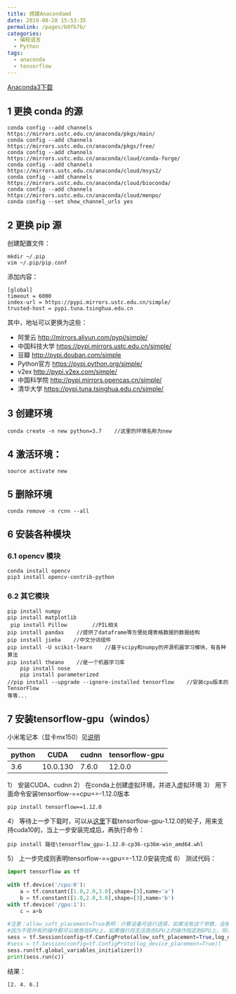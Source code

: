 ```yaml
---
title: 搭建Anacondamd
date: 2019-08-28 15:53:35
permalink: /pages/b9fb7b/
categories: 
  - 编程语言
  - Python
tags: 
  - anaconda
  - tensorflow
---
```


[Anaconda3下载](https://mirrors.tuna.tsinghua.edu.cn/anaconda/archive/)

## 1 更换 conda 的源
```shell
conda config --add channels https://mirrors.ustc.edu.cn/anaconda/pkgs/main/
conda config --add channels https://mirrors.ustc.edu.cn/anaconda/pkgs/free/
conda config --add channels https://mirrors.ustc.edu.cn/anaconda/cloud/conda-forge/
conda config --add channels https://mirrors.ustc.edu.cn/anaconda/cloud/msys2/
conda config --add channels https://mirrors.ustc.edu.cn/anaconda/cloud/bioconda/
conda config --add channels https://mirrors.ustc.edu.cn/anaconda/cloud/menpo/
conda config --set show_channel_urls yes
```

## 2 更换 pip 源
创建配置文件：
```shell
mkdir ~/.pip
vim ~/.pip/pip.conf
```
添加内容：
```shell
[global]
timeout = 6000
index-url = https://pypi.mirrors.ustc.edu.cn/simple/
trusted-host = pypi.tuna.tsinghua.edu.cn
```
其中，地址可以更换为这些：

- 阿里云 http://mirrors.aliyun.com/pypi/simple/
- 中国科技大学 https://pypi.mirrors.ustc.edu.cn/simple/
- 豆瓣 http://pypi.douban.com/simple
- Python官方 https://pypi.python.org/simple/
- v2ex http://pypi.v2ex.com/simple/
- 中国科学院 http://pypi.mirrors.opencas.cn/simple/
- 清华大学 https://pypi.tuna.tsinghua.edu.cn/simple/


## 3 创建环境
```shell
conda create -n new python=3.7    //这里的环境名称为new
```
## 4 激活环境：
```shell
source activate new
```
## 5 删除环境
```shell
conda remove -n rcnn --all
```

## 6 安装各种模块
### 6.1 opencv 模块
```shell
conda install opencv
pip3 install opencv-contrib-python
```
### 6.2 其它模块
```shell
pip install numpy
pip install matplotlib
 pip install Pillow        //PIL相关
pip install pandas    //提供了dataframe等方便处理表格数据的数据结构
pip install jieba    //中文分词组件
pip install -U scikit-learn    //基于scipy和numpy的开源机器学习模块，有各种算法
pip install theano    //是一个机器学习库   
    pip install nose   
    pip install parameterized
//pip install --upgrade --ignore-installed tensorflow    //安装cpu版本的TensorFlow
等等...
```
## 7 安装tensorflow-gpu（windos）
小米笔记本（显卡mx150）见[说明](https://www.jianshu.com/p/01047532034c)

|python|CUDA|cudnn|tensorflow-gpu|
|--|--|--|--|
|3.6|10.0.130|7.6.0|12.0.0|

1） 安装CUDA、cudnn
2） 在conda上创建虚拟环境，并进入虚拟环境
3） 用下面命令安装tensorflow-==cpu==-1.12.0版本
```shell
pip install tensorflow==1.12.0
```
4） 等待上一步下载时，可以从[这里](https://github.com/fo40225/tensorflow-windows-wheel/blob/master/1.12.0/py36/GPU/cuda100cudnn73sse2/tensorflow_gpu-1.12.0-cp36-cp36m-win_amd64.whl)下载tensorflow-gpu-1.12.0的轮子，用来支持cuda10的，当上一步安装完成后，再执行命令：
```shell
pip install 路径\tensorflow_gpu-1.12.0-cp36-cp36m-win_amd64.whl
```
5） 上一步完成则表明tensorflow-==gpu==-1.12.0安装完成
6） 测试代码：
```python
import tensorflow as tf
 
with tf.device('/cpu:0'):
    a = tf.constant([1.0,2.0,3.0],shape=[3],name='a')
    b = tf.constant([1.0,2.0,3.0],shape=[3],name='b')
with tf.device('/gpu:1'):
    c = a+b
 
#注意：allow_soft_placement=True表明：计算设备可自行选择，如果没有这个参数，会报错。
#因为不是所有的操作都可以被放在GPU上，如果强行将无法放在GPU上的操作指定到GPU上，将会报错。
sess = tf.Session(config=tf.ConfigProto(allow_soft_placement=True,log_device_placement=True))
#sess = tf.Session(config=tf.ConfigProto(log_device_placement=True))
sess.run(tf.global_variables_initializer())
print(sess.run(c))
```
结果：
```shell
[2. 4. 6.]
```
